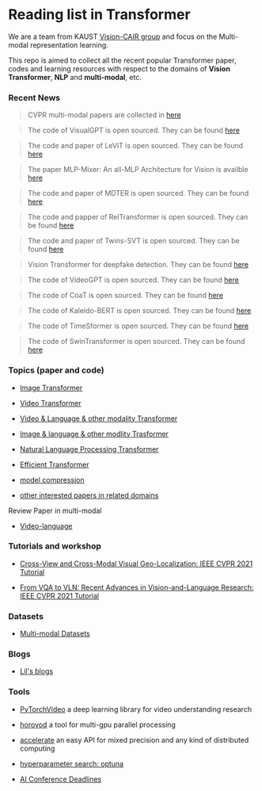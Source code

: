 # Reading list in Transformer

We are a team from KAUST [Vision-CAIR group](https://cemse.kaust.edu.sa/vision-cair) and focus on the Multi-modal representation learning. 

This repo is aimed to collect all the recent popular Transformer paper, codes and learning resources with respect to the domains of **Vision Transformer**, **NLP** and **multi-modal**, etc. 


### Recent News

> CVPR multi-modal papers are collected in [here](MultiModal-CVPR2021.md)
 
> The code of VisualGPT is open sourced. They can be found  [here](image-language-transformer.md)

> The code and paper of LeViT is open sourced. They can be found [here](image-transformer.md)

> The paper MLP-Mixer: An all-MLP Architecture for Vision is availble [here](MLP-mixer.md)

> The code and paper of MDTER is open sourced. They can be found [here](image-language-transformer.md)

> The code and papper of RelTransformer is open sourced. They can be found  [here](image-transformer.md)

> The code and paper of Twins-SVT is open sourced. They can be found  [here](image-transformer.md)	

> Vision Transformer for deepfake detection. They can be found  [here](image-transformer.md)

> The code of VideoGPT is open sourced. They can be found  [here](video-transformer.md)

> The code of CoaT is open sourced. They can be found [here](image-transformer.md)

> The code of Kaleido-BERT is open sourced. They can be found  [here](image-language-transformer.md)
 
 > The code of TimeSformer is open sourced.  They can be found  [here](video-transformer.md)

 > The code of SwinTransformer is open sourced. They can be found  [here](image-transformer.md) 

 

 





### Topics (paper and code)
- [Image Transformer](image-transformer.md) 


- [Video Transformer](video-transformer.md)


- [Video & Language & other modality Transformer](video-language-transformer.md)


- [Image & language & other modlity Trasformer](image-language-transformer.md)


- [Natural Language Processing Transformer](NLP-transformer.md)


- [Efficient Transformer](efficiency-transformer.md)

- [model compression](vision-model-compression.md)

<!-- - [MLP for Image Classification](MLP-mixer.md) -->

- [other interested papers in related domains](other_interesting_paper.md)


Review Paper in multi-modal  
- [Video-language](paper-review.md)


### Tutorials and workshop
- [Cross-View and Cross-Modal Visual Geo-Localization: IEEE CVPR 2021 Tutorial](https://youtube.com/playlist?list=PLUgbVHjDharjTo9tk3xcPJHEkmi33ap-u)

- [From VQA to VLN: Recent Advances in Vision-and-Language Research: IEEE CVPR 2021 Tutorial](https://youtube.com/playlist?list=PLUgbVHjDhari645g1zmpo-MtOVap1FKxh)





### Datasets
- [Multi-modal Datasets](datasets.md)


### Blogs
- [Lil's blogs](https://lilianweng.github.io/lil-log/)

### Tools
- [PyTorchVideo](https://pytorchvideo.org/) a deep learning library for video understanding research

- [horovod](https://github.com/horovod/horovod) a tool for multi-gpu parallel processing

- [accelerate](https://huggingface.co/docs/accelerate/) an easy API for mixed precision and any kind of distributed computing

- [hyperparameter search: optuna](https://optuna.org/)

- [AI Conference Deadlines](https://aideadlin.es/)

